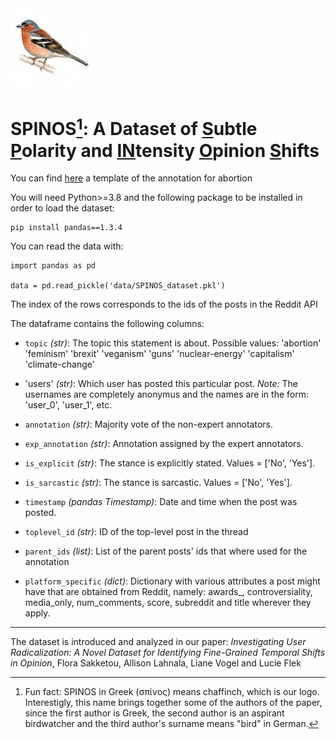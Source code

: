 
<img src="SPINOS.jpeg" width="128"/> 

# SPINOS[^note]: A Dataset of <ins>S</ins>ubtle <ins>P</ins>olarity and <ins>IN</ins>tensity <ins>O</ins>pinion <ins>S</ins>hifts
You can find [here](https://github.com/caisa-lab/SPINOS-dataset/blob/main/annotation_template/annotation_template_example_abortion.html) a template of the annotation for abortion


You will need Python>=3.8 and the following package to be installed in order to load the dataset:
```
pip install pandas==1.3.4
```

You can read the data with:
```
import pandas as pd

data = pd.read_pickle('data/SPINOS_dataset.pkl')
```
The index of the rows corresponds to the ids of the posts in the Reddit API

The dataframe contains the following columns:

- `topic` *(str)*: The topic this statement is about. Possible values: 'abortion' 'feminism' 'brexit' 'veganism' 'guns' 'nuclear-energy'
 'capitalism' 'climate-change'

- 'users' *(str)*: Which user has posted this particular post. *Note:* The usernames are completely anonymus and the names are in the form: 'user_0', 'user_1', etc.

- `annotation` *(str)*: Majority vote of the non-expert annotators.

- `exp_annotation` *(str)*: Annotation assigned by the expert annotators.

- `is_explicit` *(str)*: The stance is explicitly stated. Values = \['No', 'Yes'\].

- `is_sarcastic` *(str)*: The stance is sarcastic. Values = \['No', 'Yes'\].

- `timestamp` *(pandas Timestamp)*: Date and time when the post was posted.

- `toplevel_id` *(str)*: ID of the top-level post in the thread 

- `parent_ids` *(list)*: List of the parent posts' ids that where used for the annotation

- `platform_specific` *(dict)*: Dictionary with various attributes a post might have that are obtained from Reddit, namely: awards_, controversiality, media_only, num_comments, score, subreddit and title wherever they apply.

---

The dataset is introduced and analyzed in our paper: *Investigating User Radicalization: A Novel Dataset for Identifying Fine-Grained Temporal Shifts in Opinion*, Flora Sakketou, Allison Lahnala, Liane Vogel and Lucie Flek

[^note]: Fun fact: SPINOS in Greek (σπίνος) means chaffinch, which is our logo. Interestigly, this name brings together some of the authors of the paper, since the first author is Greek, the second author is an aspirant birdwatcher and the third author's surname means "bird" in German.
